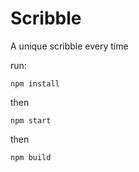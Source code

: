 # Scribble

A unique scribble every time

run:

    npm install

then 

    npm start

then 

    npm build